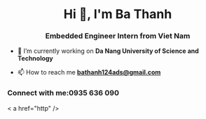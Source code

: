 <h1 align="center">Hi 👋, I'm Ba Thanh</h1>
<h3 align="center">Embedded Engineer Intern from Viet Nam</h3>

- 🔭 I’m currently working on **Da Nang University of Science and Technology**

- 📫 How to reach me **bathanh124ads@gmail.com**

<h3 align="left">Connect with me:0935 636 090</h3>
<p align="left">
< a href="http" /></a>
</p>
